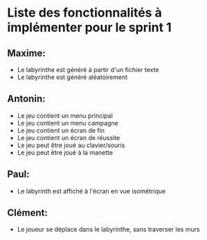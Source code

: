 # Liste des fonctionnalités à implémenter pour le sprint 1

## Maxime:
- Le labyrinthe est généré à partir d'un fichier texte
- Le labyrinthe est généré aléatoirement

## Antonin:
- Le jeu contient un menu principal
- Le jeu contient un menu campagne
- Le jeu contient un écran de fin
- Le jeu contient un écran de réussite
- Le jeu peut être joué au clavier/souris
- Le jeu peut être joué à la manette

## Paul:
- Le labyrinth est affiché à l'écran en vue isométrique

## Clément:
- Le joueur se déplace dans le labyrinthe, sans traverser les murs